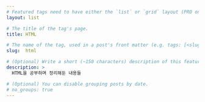 ```yaml
---
# Featured tags need to have either the `list` or `grid` layout (PRO only).
layout: list

# The title of the tag's page.
title: HTML

# The name of the tag, used in a post's front matter (e.g. tags: [<slug>]).
slug:  html

# (Optional) Write a short (~150 characters) description of this featured tag.
description: >
  HTML을 공부하며 정리해둔 내용들

# (Optional) You can disable grouping posts by date.
# no_groups: true
---
```

